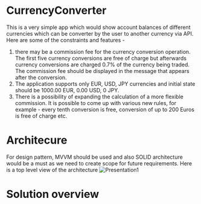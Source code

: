# CurrencyConverter
This is a very simple app which would show account balances of different currencies which can be converter by the user to another currency via API. Here are some of the constraints and features - 
1. there may be a commission fee for the currency conversion operation. The first five currency conversions are free of charge but afterwards currency conversions are charged 0.7% of the currency being traded. The commission fee should be displayed in the message that appears after the conversion.
2. The application supports only EUR, USD, JPY currencies and initial state should be 1000.00 EUR, 0.00 USD, 0 JPY.
3. There is a possibility of expanding the calculation of a more flexible commission. It is possible to come up with various new rules, for example - every tenth conversion is free, conversion of up to 200 Euros is free of charge etc.

# Architecure
For design pattern, MVVM should be used and also SOLID architecture would be a must as we need to create scope for future requirements. Here is a top level view of the architecture 
![Presentation1](https://user-images.githubusercontent.com/51700181/191883862-c1ae04a2-bbc8-4c97-ac52-9d0745c28970.jpg)

# Solution overview
